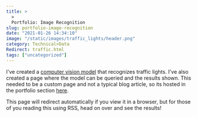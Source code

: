 ```yaml
---
title: >
  >
  Portfolio: Image Recognition
slug: portfolio-image-recognition
date: "2021-01-26 14:34:10"
image: "/static/images/traffic_lights/header.png"
category: Technical>Data
Redirect: traffic.html
tags: ["uncategorized"]
---
```


I've created a [computer vision
model]({filename}/pages/azure-image-recognition-demo.md) that recognizes
traffic lights. I've also created a page where the model can be queried and the
results shown. This needed to be a custom page and not a typical blog article,
so its hosted in the portfolio section
[here]({filename}/pages/azure-image-recognition-demo.md).

This page will redirect automatically if you view it in a browser, but for
those of you reading this using RSS, head on over and see the results!
